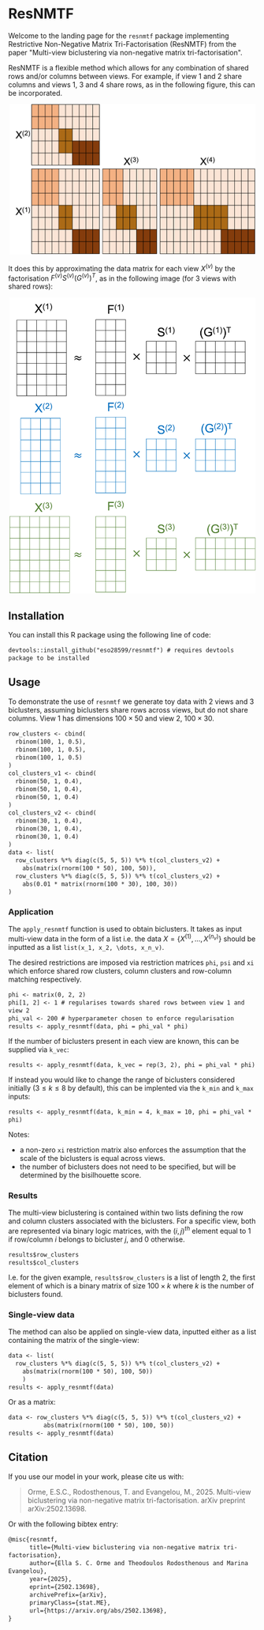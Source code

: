 # ResNMTF
Welcome to the landing page for the `resnmtf` package implementing Restrictive Non-Negative Matrix Tri-Factorisation (ResNMTF) from the paper "Multi-view biclustering via non-negative matrix tri-factorisation". 

ResNMTF is a flexible method which allows for any combination of shared rows and/or columns between views. For example, if view 1 and 2 share columns and views 1, 3 and 4 share rows, as in the following figure, this can be incorporated.

<p align="center">
<img src="shared_rows_cols.png" alt="Illustration of views with shared rows and columns." width="500">
</p>

It does this by approximating the data matrix for each view  $X^{(v)}$ by the factorisation $F^{(v)}S^{(v)}{(G^{(v)})}^T$, as in the following image (for 3 views with shared rows):
<p align="center">
<img src="resnmtf_figure.png" alt="Figure illustrating ResNMTF factorisations." width="500">
</p>

## Installation 
You can install this R package using the following line of code:
```{r}
devtools::install_github("eso28599/resnmtf") # requires devtools package to be installed
```

## Usage 
To demonstrate the use of `resnmtf` we generate toy data with 2 views and 3 biclusters, assuming biclusters share rows across views, but do not share columns. View 1 has dimensions $100 \times 50$ and view 2, $100 \times 30$.
```{r}
row_clusters <- cbind(
  rbinom(100, 1, 0.5),
  rbinom(100, 1, 0.5),
  rbinom(100, 1, 0.5)
)
col_clusters_v1 <- cbind(
  rbinom(50, 1, 0.4),
  rbinom(50, 1, 0.4),
  rbinom(50, 1, 0.4)
)
col_clusters_v2 <- cbind(
  rbinom(30, 1, 0.4),
  rbinom(30, 1, 0.4),
  rbinom(30, 1, 0.4)
)
data <- list(
  row_clusters %*% diag(c(5, 5, 5)) %*% t(col_clusters_v2) +
    abs(matrix(rnorm(100 * 50), 100, 50)),
  row_clusters %*% diag(c(5, 5, 5)) %*% t(col_clusters_v2) +
    abs(0.01 * matrix(rnorm(100 * 30), 100, 30))
)
```

### Application
The `apply_resnmtf` function is used to obtain biclusters. It takes as input multi-view data in the form of a list i.e. the data $X =\{X^{(1)}, \dots,X^{(n_v)}\}$ should be inputted as a list `list(x_1, x_2, \dots, x_n_v)`. 

The desired restrictions are imposed via restriction matrices `phi`, `psi` and `xi` which enforce shared row clusters, column clusters and row-column matching respectively. 
```{r}
phi <- matrix(0, 2, 2)
phi[1, 2] <- 1 # regularises towards shared rows between view 1 and view 2 
phi_val <- 200 # hyperparameter chosen to enforce regularisation
results <- apply_resnmtf(data, phi = phi_val * phi)
```


If the number of biclusters present in each view are known, this can be supplied via `k_vec`:
```{r}
results <- apply_resnmtf(data, k_vec = rep(3, 2), phi = phi_val * phi)
```

If instead you would like to change the range of biclusters considered initially ($3\leq k \leq 8$ by default), this can be implented via the `k_min` and `k_max` inputs:
```{r}
results <- apply_resnmtf(data, k_min = 4, k_max = 10, phi = phi_val * phi)
```

Notes:
-  a non-zero `xi` restriction matrix also enforces the assumption that the scale of the biclusters is equal across views.
-  the number of biclusters does not need to be specified, but will be determined by the bisilhouette score. 
### Results
The multi-view biclustering is contained within two lists defining the row and column clusters associated with the biclusters. For a specific view, both are represented via binary logic matrices, with the $(i,j)^{th}$ element equal to $1$ if row/column $i$ belongs to bicluster $j$, and $0$ otherwise. 
```{r}
results$row_clusters
results$col_clusters
```
I.e. for the given example,  `results$row_clusters` is a list of length 2, the first element of which is a binary matrix of size $100 \times k$ where $k$ is the number of biclusters found. 

### Single-view data
The method can also be applied on single-view data, inputted either as a list containing the matrix of the single-view:
```{r}
data <- list(
  row_clusters %*% diag(c(5, 5, 5)) %*% t(col_clusters_v2) +
    abs(matrix(rnorm(100 * 50), 100, 50))
    )
results <- apply_resnmtf(data)
```
Or as a matrix:
```{r}
data <- row_clusters %*% diag(c(5, 5, 5)) %*% t(col_clusters_v2) +
          abs(matrix(rnorm(100 * 50), 100, 50))
results <- apply_resnmtf(data)
```

## Citation
If you use our model in your work, please cite us with:

> Orme, E.S.C., Rodosthenous, T. and Evangelou, M., 2025. Multi-view biclustering via non-negative matrix tri-factorisation. arXiv preprint arXiv:2502.13698.

Or with the following bibtex entry:
```
@misc{resnmtf,
      title={Multi-view biclustering via non-negative matrix tri-factorisation}, 
      author={Ella S. C. Orme and Theodoulos Rodosthenous and Marina Evangelou},
      year={2025},
      eprint={2502.13698},
      archivePrefix={arXiv},
      primaryClass={stat.ME},
      url={https://arxiv.org/abs/2502.13698}, 
}
```

